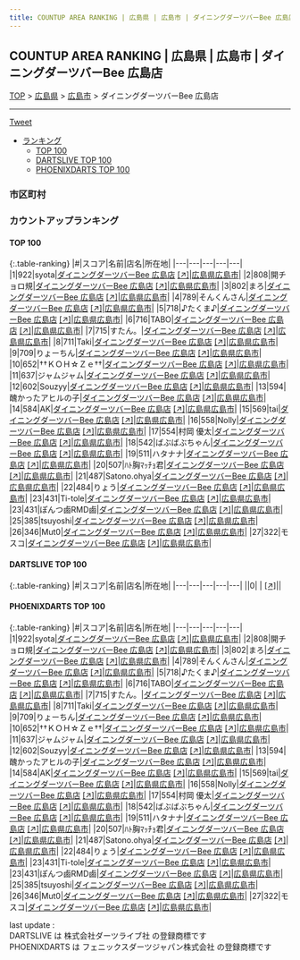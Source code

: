 ```yaml
---
title: COUNTUP AREA RANKING | 広島県 | 広島市 | ダイニングダーツバーBee 広島店
---
```

## COUNTUP AREA RANKING | 広島県 | 広島市 | ダイニングダーツバーBee 広島店

[TOP](/darts/rank/) > [広島県](/darts/rank/広島県/) > [広島市](/darts/rank/広島県/広島市/) > ダイニングダーツバーBee 広島店

___

<a href="https://twitter.com/share?ref_src=twsrc%5Etfw" data-text="COUNTUP AREA RANKING | 広島県広島市ダイニングダーツバーBee 広島店" class="twitter-share-button" data-hashtags="DARTSLIVE,PHOENIXDARTS,darts,ダーツ" data-show-count="false">Tweet</a>

* [ランキング](#カウントアップランキング)
    * [TOP 100](#top-100)
    * [DARTSLIVE TOP 100](#dartslive-top-100)
    * [PHOENIXDARTS TOP 100](#phoenixdarts-top-100)

### 市区町村

<ul>

</ul>

### カウントアップランキング

#### TOP 100



{:.table-ranking}
|#|スコア|名前|店名|所在地|
|---|---|---|---|---|
|1|922|<span class="rank-name-pd">syota</span>|<a href="/darts/rank/shops/89450.html">ダイニングダーツバーBee 広島店</a> <a href="https://vs.phoenixdarts.com/jp/shop/shopDetailInfo/s_89450?s_seq=89450">[↗]</a>|<a href="/darts/rank/広島県/広島市">広島県広島市</a>|
|2|808|<span class="rank-name-pd">開チョロ規</span>|<a href="/darts/rank/shops/89450.html">ダイニングダーツバーBee 広島店</a> <a href="https://vs.phoenixdarts.com/jp/shop/shopDetailInfo/s_89450?s_seq=89450">[↗]</a>|<a href="/darts/rank/広島県/広島市">広島県広島市</a>|
|3|802|<span class="rank-name-pd">まろ</span>|<a href="/darts/rank/shops/89450.html">ダイニングダーツバーBee 広島店</a> <a href="https://vs.phoenixdarts.com/jp/shop/shopDetailInfo/s_89450?s_seq=89450">[↗]</a>|<a href="/darts/rank/広島県/広島市">広島県広島市</a>|
|4|789|<span class="rank-name-pd">そんくんさん</span>|<a href="/darts/rank/shops/89450.html">ダイニングダーツバーBee 広島店</a> <a href="https://vs.phoenixdarts.com/jp/shop/shopDetailInfo/s_89450?s_seq=89450">[↗]</a>|<a href="/darts/rank/広島県/広島市">広島県広島市</a>|
|5|718|<span class="rank-name-pd">♪たくま♪</span>|<a href="/darts/rank/shops/89450.html">ダイニングダーツバーBee 広島店</a> <a href="https://vs.phoenixdarts.com/jp/shop/shopDetailInfo/s_89450?s_seq=89450">[↗]</a>|<a href="/darts/rank/広島県/広島市">広島県広島市</a>|
|6|716|<span class="rank-name-pd">TABO</span>|<a href="/darts/rank/shops/89450.html">ダイニングダーツバーBee 広島店</a> <a href="https://vs.phoenixdarts.com/jp/shop/shopDetailInfo/s_89450?s_seq=89450">[↗]</a>|<a href="/darts/rank/広島県/広島市">広島県広島市</a>|
|7|715|<span class="rank-name-pd">すたん。</span>|<a href="/darts/rank/shops/89450.html">ダイニングダーツバーBee 広島店</a> <a href="https://vs.phoenixdarts.com/jp/shop/shopDetailInfo/s_89450?s_seq=89450">[↗]</a>|<a href="/darts/rank/広島県/広島市">広島県広島市</a>|
|8|711|<span class="rank-name-pd">Taki</span>|<a href="/darts/rank/shops/89450.html">ダイニングダーツバーBee 広島店</a> <a href="https://vs.phoenixdarts.com/jp/shop/shopDetailInfo/s_89450?s_seq=89450">[↗]</a>|<a href="/darts/rank/広島県/広島市">広島県広島市</a>|
|9|709|<span class="rank-name-pd">りょーちん</span>|<a href="/darts/rank/shops/89450.html">ダイニングダーツバーBee 広島店</a> <a href="https://vs.phoenixdarts.com/jp/shop/shopDetailInfo/s_89450?s_seq=89450">[↗]</a>|<a href="/darts/rank/広島県/広島市">広島県広島市</a>|
|10|652|<span class="rank-name-pd">††ＫＯＨ☆Ｚｅ††</span>|<a href="/darts/rank/shops/89450.html">ダイニングダーツバーBee 広島店</a> <a href="https://vs.phoenixdarts.com/jp/shop/shopDetailInfo/s_89450?s_seq=89450">[↗]</a>|<a href="/darts/rank/広島県/広島市">広島県広島市</a>|
|11|637|<span class="rank-name-pd">ジャムジャム</span>|<a href="/darts/rank/shops/89450.html">ダイニングダーツバーBee 広島店</a> <a href="https://vs.phoenixdarts.com/jp/shop/shopDetailInfo/s_89450?s_seq=89450">[↗]</a>|<a href="/darts/rank/広島県/広島市">広島県広島市</a>|
|12|602|<span class="rank-name-pd">Souzyy</span>|<a href="/darts/rank/shops/89450.html">ダイニングダーツバーBee 広島店</a> <a href="https://vs.phoenixdarts.com/jp/shop/shopDetailInfo/s_89450?s_seq=89450">[↗]</a>|<a href="/darts/rank/広島県/広島市">広島県広島市</a>|
|13|594|<span class="rank-name-pd">醜かったアヒルの子</span>|<a href="/darts/rank/shops/89450.html">ダイニングダーツバーBee 広島店</a> <a href="https://vs.phoenixdarts.com/jp/shop/shopDetailInfo/s_89450?s_seq=89450">[↗]</a>|<a href="/darts/rank/広島県/広島市">広島県広島市</a>|
|14|584|<span class="rank-name-pd">AK</span>|<a href="/darts/rank/shops/89450.html">ダイニングダーツバーBee 広島店</a> <a href="https://vs.phoenixdarts.com/jp/shop/shopDetailInfo/s_89450?s_seq=89450">[↗]</a>|<a href="/darts/rank/広島県/広島市">広島県広島市</a>|
|15|569|<span class="rank-name-pd">tai</span>|<a href="/darts/rank/shops/89450.html">ダイニングダーツバーBee 広島店</a> <a href="https://vs.phoenixdarts.com/jp/shop/shopDetailInfo/s_89450?s_seq=89450">[↗]</a>|<a href="/darts/rank/広島県/広島市">広島県広島市</a>|
|16|558|<span class="rank-name-pd">Nolly</span>|<a href="/darts/rank/shops/89450.html">ダイニングダーツバーBee 広島店</a> <a href="https://vs.phoenixdarts.com/jp/shop/shopDetailInfo/s_89450?s_seq=89450">[↗]</a>|<a href="/darts/rank/広島県/広島市">広島県広島市</a>|
|17|554|<span class="rank-name-pd">村岡 優太</span>|<a href="/darts/rank/shops/89450.html">ダイニングダーツバーBee 広島店</a> <a href="https://vs.phoenixdarts.com/jp/shop/shopDetailInfo/s_89450?s_seq=89450">[↗]</a>|<a href="/darts/rank/広島県/広島市">広島県広島市</a>|
|18|542|<span class="rank-name-pd">ばぶばぶちゃん</span>|<a href="/darts/rank/shops/89450.html">ダイニングダーツバーBee 広島店</a> <a href="https://vs.phoenixdarts.com/jp/shop/shopDetailInfo/s_89450?s_seq=89450">[↗]</a>|<a href="/darts/rank/広島県/広島市">広島県広島市</a>|
|19|511|<span class="rank-name-pd">ハタナナ</span>|<a href="/darts/rank/shops/89450.html">ダイニングダーツバーBee 広島店</a> <a href="https://vs.phoenixdarts.com/jp/shop/shopDetailInfo/s_89450?s_seq=89450">[↗]</a>|<a href="/darts/rank/広島県/広島市">広島県広島市</a>|
|20|507|<span class="rank-name-pd">ﾊﾄ胸ﾏｯﾁｮ君</span>|<a href="/darts/rank/shops/89450.html">ダイニングダーツバーBee 広島店</a> <a href="https://vs.phoenixdarts.com/jp/shop/shopDetailInfo/s_89450?s_seq=89450">[↗]</a>|<a href="/darts/rank/広島県/広島市">広島県広島市</a>|
|21|487|<span class="rank-name-pd">Satono.ohya</span>|<a href="/darts/rank/shops/89450.html">ダイニングダーツバーBee 広島店</a> <a href="https://vs.phoenixdarts.com/jp/shop/shopDetailInfo/s_89450?s_seq=89450">[↗]</a>|<a href="/darts/rank/広島県/広島市">広島県広島市</a>|
|22|484|<span class="rank-name-pd">りょう</span>|<a href="/darts/rank/shops/89450.html">ダイニングダーツバーBee 広島店</a> <a href="https://vs.phoenixdarts.com/jp/shop/shopDetailInfo/s_89450?s_seq=89450">[↗]</a>|<a href="/darts/rank/広島県/広島市">広島県広島市</a>|
|23|431|<span class="rank-name-pd">Ti-tole</span>|<a href="/darts/rank/shops/89450.html">ダイニングダーツバーBee 広島店</a> <a href="https://vs.phoenixdarts.com/jp/shop/shopDetailInfo/s_89450?s_seq=89450">[↗]</a>|<a href="/darts/rank/広島県/広島市">広島県広島市</a>|
|23|431|<span class="rank-name-pd">ぽんつ鹵RMD鹵</span>|<a href="/darts/rank/shops/89450.html">ダイニングダーツバーBee 広島店</a> <a href="https://vs.phoenixdarts.com/jp/shop/shopDetailInfo/s_89450?s_seq=89450">[↗]</a>|<a href="/darts/rank/広島県/広島市">広島県広島市</a>|
|25|385|<span class="rank-name-pd">tsuyoshi</span>|<a href="/darts/rank/shops/89450.html">ダイニングダーツバーBee 広島店</a> <a href="https://vs.phoenixdarts.com/jp/shop/shopDetailInfo/s_89450?s_seq=89450">[↗]</a>|<a href="/darts/rank/広島県/広島市">広島県広島市</a>|
|26|346|<span class="rank-name-pd">Mut0</span>|<a href="/darts/rank/shops/89450.html">ダイニングダーツバーBee 広島店</a> <a href="https://vs.phoenixdarts.com/jp/shop/shopDetailInfo/s_89450?s_seq=89450">[↗]</a>|<a href="/darts/rank/広島県/広島市">広島県広島市</a>|
|27|322|<span class="rank-name-pd">モスコ</span>|<a href="/darts/rank/shops/89450.html">ダイニングダーツバーBee 広島店</a> <a href="https://vs.phoenixdarts.com/jp/shop/shopDetailInfo/s_89450?s_seq=89450">[↗]</a>|<a href="/darts/rank/広島県/広島市">広島県広島市</a>|


#### DARTSLIVE TOP 100



{:.table-ranking}
|#|スコア|名前|店名|所在地|
|---|---|---|---|---|
||0|<span class="rank-name-dl"> </span>|<a href="/darts/rank/shops/.html"></a> <a href="">[↗]</a>|<a href="/darts/rank//"></a>|


#### PHOENIXDARTS TOP 100



{:.table-ranking}
|#|スコア|名前|店名|所在地|
|---|---|---|---|---|
|1|922|<span class="rank-name-pd">syota</span>|<a href="/darts/rank/shops/89450.html">ダイニングダーツバーBee 広島店</a> <a href="https://vs.phoenixdarts.com/jp/shop/shopDetailInfo/s_89450?s_seq=89450">[↗]</a>|<a href="/darts/rank/広島県/広島市">広島県広島市</a>|
|2|808|<span class="rank-name-pd">開チョロ規</span>|<a href="/darts/rank/shops/89450.html">ダイニングダーツバーBee 広島店</a> <a href="https://vs.phoenixdarts.com/jp/shop/shopDetailInfo/s_89450?s_seq=89450">[↗]</a>|<a href="/darts/rank/広島県/広島市">広島県広島市</a>|
|3|802|<span class="rank-name-pd">まろ</span>|<a href="/darts/rank/shops/89450.html">ダイニングダーツバーBee 広島店</a> <a href="https://vs.phoenixdarts.com/jp/shop/shopDetailInfo/s_89450?s_seq=89450">[↗]</a>|<a href="/darts/rank/広島県/広島市">広島県広島市</a>|
|4|789|<span class="rank-name-pd">そんくんさん</span>|<a href="/darts/rank/shops/89450.html">ダイニングダーツバーBee 広島店</a> <a href="https://vs.phoenixdarts.com/jp/shop/shopDetailInfo/s_89450?s_seq=89450">[↗]</a>|<a href="/darts/rank/広島県/広島市">広島県広島市</a>|
|5|718|<span class="rank-name-pd">♪たくま♪</span>|<a href="/darts/rank/shops/89450.html">ダイニングダーツバーBee 広島店</a> <a href="https://vs.phoenixdarts.com/jp/shop/shopDetailInfo/s_89450?s_seq=89450">[↗]</a>|<a href="/darts/rank/広島県/広島市">広島県広島市</a>|
|6|716|<span class="rank-name-pd">TABO</span>|<a href="/darts/rank/shops/89450.html">ダイニングダーツバーBee 広島店</a> <a href="https://vs.phoenixdarts.com/jp/shop/shopDetailInfo/s_89450?s_seq=89450">[↗]</a>|<a href="/darts/rank/広島県/広島市">広島県広島市</a>|
|7|715|<span class="rank-name-pd">すたん。</span>|<a href="/darts/rank/shops/89450.html">ダイニングダーツバーBee 広島店</a> <a href="https://vs.phoenixdarts.com/jp/shop/shopDetailInfo/s_89450?s_seq=89450">[↗]</a>|<a href="/darts/rank/広島県/広島市">広島県広島市</a>|
|8|711|<span class="rank-name-pd">Taki</span>|<a href="/darts/rank/shops/89450.html">ダイニングダーツバーBee 広島店</a> <a href="https://vs.phoenixdarts.com/jp/shop/shopDetailInfo/s_89450?s_seq=89450">[↗]</a>|<a href="/darts/rank/広島県/広島市">広島県広島市</a>|
|9|709|<span class="rank-name-pd">りょーちん</span>|<a href="/darts/rank/shops/89450.html">ダイニングダーツバーBee 広島店</a> <a href="https://vs.phoenixdarts.com/jp/shop/shopDetailInfo/s_89450?s_seq=89450">[↗]</a>|<a href="/darts/rank/広島県/広島市">広島県広島市</a>|
|10|652|<span class="rank-name-pd">††ＫＯＨ☆Ｚｅ††</span>|<a href="/darts/rank/shops/89450.html">ダイニングダーツバーBee 広島店</a> <a href="https://vs.phoenixdarts.com/jp/shop/shopDetailInfo/s_89450?s_seq=89450">[↗]</a>|<a href="/darts/rank/広島県/広島市">広島県広島市</a>|
|11|637|<span class="rank-name-pd">ジャムジャム</span>|<a href="/darts/rank/shops/89450.html">ダイニングダーツバーBee 広島店</a> <a href="https://vs.phoenixdarts.com/jp/shop/shopDetailInfo/s_89450?s_seq=89450">[↗]</a>|<a href="/darts/rank/広島県/広島市">広島県広島市</a>|
|12|602|<span class="rank-name-pd">Souzyy</span>|<a href="/darts/rank/shops/89450.html">ダイニングダーツバーBee 広島店</a> <a href="https://vs.phoenixdarts.com/jp/shop/shopDetailInfo/s_89450?s_seq=89450">[↗]</a>|<a href="/darts/rank/広島県/広島市">広島県広島市</a>|
|13|594|<span class="rank-name-pd">醜かったアヒルの子</span>|<a href="/darts/rank/shops/89450.html">ダイニングダーツバーBee 広島店</a> <a href="https://vs.phoenixdarts.com/jp/shop/shopDetailInfo/s_89450?s_seq=89450">[↗]</a>|<a href="/darts/rank/広島県/広島市">広島県広島市</a>|
|14|584|<span class="rank-name-pd">AK</span>|<a href="/darts/rank/shops/89450.html">ダイニングダーツバーBee 広島店</a> <a href="https://vs.phoenixdarts.com/jp/shop/shopDetailInfo/s_89450?s_seq=89450">[↗]</a>|<a href="/darts/rank/広島県/広島市">広島県広島市</a>|
|15|569|<span class="rank-name-pd">tai</span>|<a href="/darts/rank/shops/89450.html">ダイニングダーツバーBee 広島店</a> <a href="https://vs.phoenixdarts.com/jp/shop/shopDetailInfo/s_89450?s_seq=89450">[↗]</a>|<a href="/darts/rank/広島県/広島市">広島県広島市</a>|
|16|558|<span class="rank-name-pd">Nolly</span>|<a href="/darts/rank/shops/89450.html">ダイニングダーツバーBee 広島店</a> <a href="https://vs.phoenixdarts.com/jp/shop/shopDetailInfo/s_89450?s_seq=89450">[↗]</a>|<a href="/darts/rank/広島県/広島市">広島県広島市</a>|
|17|554|<span class="rank-name-pd">村岡 優太</span>|<a href="/darts/rank/shops/89450.html">ダイニングダーツバーBee 広島店</a> <a href="https://vs.phoenixdarts.com/jp/shop/shopDetailInfo/s_89450?s_seq=89450">[↗]</a>|<a href="/darts/rank/広島県/広島市">広島県広島市</a>|
|18|542|<span class="rank-name-pd">ばぶばぶちゃん</span>|<a href="/darts/rank/shops/89450.html">ダイニングダーツバーBee 広島店</a> <a href="https://vs.phoenixdarts.com/jp/shop/shopDetailInfo/s_89450?s_seq=89450">[↗]</a>|<a href="/darts/rank/広島県/広島市">広島県広島市</a>|
|19|511|<span class="rank-name-pd">ハタナナ</span>|<a href="/darts/rank/shops/89450.html">ダイニングダーツバーBee 広島店</a> <a href="https://vs.phoenixdarts.com/jp/shop/shopDetailInfo/s_89450?s_seq=89450">[↗]</a>|<a href="/darts/rank/広島県/広島市">広島県広島市</a>|
|20|507|<span class="rank-name-pd">ﾊﾄ胸ﾏｯﾁｮ君</span>|<a href="/darts/rank/shops/89450.html">ダイニングダーツバーBee 広島店</a> <a href="https://vs.phoenixdarts.com/jp/shop/shopDetailInfo/s_89450?s_seq=89450">[↗]</a>|<a href="/darts/rank/広島県/広島市">広島県広島市</a>|
|21|487|<span class="rank-name-pd">Satono.ohya</span>|<a href="/darts/rank/shops/89450.html">ダイニングダーツバーBee 広島店</a> <a href="https://vs.phoenixdarts.com/jp/shop/shopDetailInfo/s_89450?s_seq=89450">[↗]</a>|<a href="/darts/rank/広島県/広島市">広島県広島市</a>|
|22|484|<span class="rank-name-pd">りょう</span>|<a href="/darts/rank/shops/89450.html">ダイニングダーツバーBee 広島店</a> <a href="https://vs.phoenixdarts.com/jp/shop/shopDetailInfo/s_89450?s_seq=89450">[↗]</a>|<a href="/darts/rank/広島県/広島市">広島県広島市</a>|
|23|431|<span class="rank-name-pd">Ti-tole</span>|<a href="/darts/rank/shops/89450.html">ダイニングダーツバーBee 広島店</a> <a href="https://vs.phoenixdarts.com/jp/shop/shopDetailInfo/s_89450?s_seq=89450">[↗]</a>|<a href="/darts/rank/広島県/広島市">広島県広島市</a>|
|23|431|<span class="rank-name-pd">ぽんつ鹵RMD鹵</span>|<a href="/darts/rank/shops/89450.html">ダイニングダーツバーBee 広島店</a> <a href="https://vs.phoenixdarts.com/jp/shop/shopDetailInfo/s_89450?s_seq=89450">[↗]</a>|<a href="/darts/rank/広島県/広島市">広島県広島市</a>|
|25|385|<span class="rank-name-pd">tsuyoshi</span>|<a href="/darts/rank/shops/89450.html">ダイニングダーツバーBee 広島店</a> <a href="https://vs.phoenixdarts.com/jp/shop/shopDetailInfo/s_89450?s_seq=89450">[↗]</a>|<a href="/darts/rank/広島県/広島市">広島県広島市</a>|
|26|346|<span class="rank-name-pd">Mut0</span>|<a href="/darts/rank/shops/89450.html">ダイニングダーツバーBee 広島店</a> <a href="https://vs.phoenixdarts.com/jp/shop/shopDetailInfo/s_89450?s_seq=89450">[↗]</a>|<a href="/darts/rank/広島県/広島市">広島県広島市</a>|
|27|322|<span class="rank-name-pd">モスコ</span>|<a href="/darts/rank/shops/89450.html">ダイニングダーツバーBee 広島店</a> <a href="https://vs.phoenixdarts.com/jp/shop/shopDetailInfo/s_89450?s_seq=89450">[↗]</a>|<a href="/darts/rank/広島県/広島市">広島県広島市</a>|


<div class="footer border-top border-gray-light mt-5 pt-3 text-right text-gray">
    last update : <span style="font-weight: italic" id="foot_last_modified"></span><br />
    DARTSLIVE は 株式会社ダーツライブ社 の登録商標です<br />
    PHOENIXDARTS は フェニックスダーツジャパン株式会社 の登録商標です<br />
</div>

<script src="https://cdnjs.cloudflare.com/ajax/libs/jquery.tablesorter/2.31.3/js/jquery.tablesorter.min.js" integrity="sha512-qzgd5cYSZcosqpzpn7zF2ZId8f/8CHmFKZ8j7mU4OUXTNRd5g+ZHBPsgKEwoqxCtdQvExE5LprwwPAgoicguNg==" crossorigin="anonymous" referrerpolicy="no-referrer"></script>
<link rel="stylesheet" href="https://cdnjs.cloudflare.com/ajax/libs/jquery.tablesorter/2.31.3/css/theme.default.min.css" integrity="sha512-wghhOJkjQX0Lh3NSWvNKeZ0ZpNn+SPVXX1Qyc9OCaogADktxrBiBdKGDoqVUOyhStvMBmJQ8ZdMHiR3wuEq8+w==" crossorigin="anonymous" referrerpolicy="no-referrer" />
<script>
$(function() {
    $(".table-ranking").tablesorter({sortList:[[0, 0]]});
    $("#foot_last_modified").text(formatDate(new Date(document.lastModified), 'yyyy-MM-dd HH:mm:ss'));
});
</script>

<script async src="https://platform.twitter.com/widgets.js" charset="utf-8"></script>